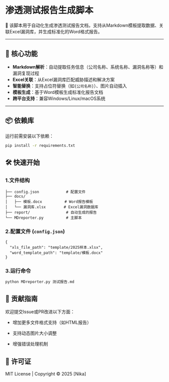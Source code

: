 # 渗透测试报告生成脚本

📂 该脚本用于自动化生成渗透测试报告文档，支持从Markdown模板提取数据、关联Excel漏洞库，并生成标准化的Word格式报告。

---

## 🚀 核心功能

- **Markdown解析**：自动提取任务信息（公司名称、系统名称、漏洞名称等）和漏洞复现过程  
- **Excel关联**：从Excel漏洞库匹配威胁描述和解决方案  
- **智能替换**：支持占位符替换（如`{公司名称}`）、图片自动插入  
- **模板生成**：基于Word模板生成标准化报告文档  
- **跨平台支持**：兼容Windows/Linux/macOS系统  

---

## 📦 依赖库

运行前需安装以下依赖：

```bash
pip install -r requirements.txt
```

## 🛠️ 快速开始

### 1.文件结构

```
├── config.json            # 配置文件
├── docs/
│   ├── 模板.docx          # Word报告模板
│   └── 漏洞库.xlsx        # Excel漏洞数据库
├── report/                # 自动生成的报告
└── MDreporter.py          # 主脚本
```

### 2.配置文件 (`config.json`)

```
{
  "xls_file_path": "template/2025样本.xlsx",
  "word_template_path": "template/模板.docx"
}
```

### 3.运行命令

```bash
python MDreporter.py 测试报告.md
```

## 🤝 贡献指南

欢迎提交Issue或PR改进以下方面：

- 增加更多文件格式支持（如HTML报告）

- 支持动态图片大小调整

- 增强错误处理机制

## 📄 许可证

MIT License | Copyright © 2025 [Nika]
